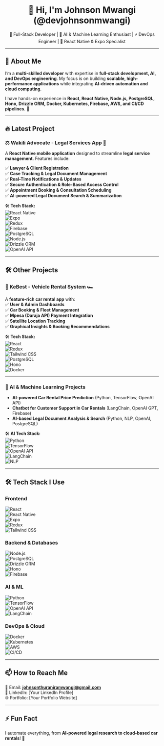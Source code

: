<h1 align="center">👋 Hi, I'm Johnson Mwangi (@devjohnsonmwangi) </h1>

<p align="center">
  🚀 Full-Stack Developer | 🤖 AI & Machine Learning Enthusiast | ⚡ DevOps Engineer | 📱 React Native & Expo Specialist
</p>

---

## 🚀 About Me  
I’m a **multi-skilled developer** with expertise in **full-stack development, AI, and DevOps engineering**. My focus is on building **scalable, high-performance applications** while integrating **AI-driven automation and cloud computing**.

I have hands-on experience in **React, React Native, Node.js, PostgreSQL, Hono, Drizzle ORM, Docker, Kubernetes, Firebase, AWS, and CI/CD pipelines**. 🚀  

---

## 🔥 Latest Project  

### ⚖️ Wakili Advocate - **Legal Services App** 📱  
A **React Native mobile application** designed to streamline **legal service management**. Features include:  

✅ **Lawyer & Client Registration**  
✅ **Case Tracking & Legal Document Management**  
✅ **Real-Time Notifications & Updates**  
✅ **Secure Authentication & Role-Based Access Control**  
✅ **Appointment Booking & Consultation Scheduling**  
✅ **AI-powered Legal Document Search & Summarization**  

🛠 **Tech Stack:**  
![React Native](https://img.shields.io/badge/React_Native-61DAFB?style=for-the-badge&logo=react&logoColor=white)  
![Expo](https://img.shields.io/badge/Expo-000020?style=for-the-badge&logo=expo&logoColor=white)  
![Redux](https://img.shields.io/badge/Redux-764ABC?style=for-the-badge&logo=redux&logoColor=white)  
![Firebase](https://img.shields.io/badge/Firebase-FFCA28?style=for-the-badge&logo=firebase&logoColor=black)  
![PostgreSQL](https://img.shields.io/badge/PostgreSQL-336791?style=for-the-badge&logo=postgresql&logoColor=white)  
![Node.js](https://img.shields.io/badge/Node.js-339933?style=for-the-badge&logo=node.js&logoColor=white)  
![Drizzle ORM](https://img.shields.io/badge/Drizzle_ORM-ff5733?style=for-the-badge&logo=database&logoColor=white)  
![OpenAI API](https://img.shields.io/badge/OpenAI_API-412991?style=for-the-badge&logo=openai&logoColor=white)  

---

## 🛠 Other Projects  

### 🚗 **KeBest - Vehicle Rental System** 🏎️  
A **feature-rich car rental app** with:  
✅ **User & Admin Dashboards**  
✅ **Car Booking & Fleet Management**  
✅ **Mpesa (Daraja API) Payment Integration**  
✅ **Satellite Location Tracking**  
✅ **Graphical Insights & Booking Recommendations**  

🛠 **Tech Stack:**  
![React](https://img.shields.io/badge/React-61DAFB?style=for-the-badge&logo=react&logoColor=white)  
![Redux](https://img.shields.io/badge/Redux-764ABC?style=for-the-badge&logo=redux&logoColor=white)  
![Tailwind CSS](https://img.shields.io/badge/Tailwind_CSS-38B2AC?style=for-the-badge&logo=tailwind-css&logoColor=white)  
![PostgreSQL](https://img.shields.io/badge/PostgreSQL-336791?style=for-the-badge&logo=postgresql&logoColor=white)  
![Hono](https://img.shields.io/badge/Hono-ff5733?style=for-the-badge&logo=javascript&logoColor=white)  
![Docker](https://img.shields.io/badge/Docker-2496ED?style=for-the-badge&logo=docker&logoColor=white)  

---

### 🤖 AI & Machine Learning Projects  

- **AI-powered Car Rental Price Prediction** (Python, TensorFlow, OpenAI API)  
- **Chatbot for Customer Support in Car Rentals** (LangChain, OpenAI GPT, Firebase)  
- **AI-based Legal Document Analysis & Search** (Python, NLP, OpenAI, PostgreSQL)  

🛠 **AI Tech Stack:**  
![Python](https://img.shields.io/badge/Python-3776AB?style=for-the-badge&logo=python&logoColor=white)  
![TensorFlow](https://img.shields.io/badge/TensorFlow-FF6F00?style=for-the-badge&logo=tensorflow&logoColor=white)  
![OpenAI API](https://img.shields.io/badge/OpenAI_API-412991?style=for-the-badge&logo=openai&logoColor=white)  
![LangChain](https://img.shields.io/badge/LangChain-ff5733?style=for-the-badge&logo=python&logoColor=white)  
![NLP](https://img.shields.io/badge/NLP-008000?style=for-the-badge&logo=scikit-learn&logoColor=white)  

---

## 🛠 **Tech Stack I Use**  

### **Frontend**  
![React](https://img.shields.io/badge/React-61DAFB?style=for-the-badge&logo=react&logoColor=white)  
![React Native](https://img.shields.io/badge/React_Native-61DAFB?style=for-the-badge&logo=react&logoColor=white)  
![Expo](https://img.shields.io/badge/Expo-000020?style=for-the-badge&logo=expo&logoColor=white)  
![Redux](https://img.shields.io/badge/Redux-764ABC?style=for-the-badge&logo=redux&logoColor=white)  
![Tailwind CSS](https://img.shields.io/badge/Tailwind_CSS-38B2AC?style=for-the-badge&logo=tailwind-css&logoColor=white)  

### **Backend & Databases**  
![Node.js](https://img.shields.io/badge/Node.js-339933?style=for-the-badge&logo=node.js&logoColor=white)  
![PostgreSQL](https://img.shields.io/badge/PostgreSQL-336791?style=for-the-badge&logo=postgresql&logoColor=white)  
![Drizzle ORM](https://img.shields.io/badge/Drizzle_ORM-ff5733?style=for-the-badge&logo=database&logoColor=white)  
![Hono](https://img.shields.io/badge/Hono-ff5733?style=for-the-badge&logo=javascript&logoColor=white)  
![Firebase](https://img.shields.io/badge/Firebase-FFCA28?style=for-the-badge&logo=firebase&logoColor=black)  

### **AI & ML**  
![Python](https://img.shields.io/badge/Python-3776AB?style=for-the-badge&logo=python&logoColor=white)  
![TensorFlow](https://img.shields.io/badge/TensorFlow-FF6F00?style=for-the-badge&logo=tensorflow&logoColor=white)  
![OpenAI API](https://img.shields.io/badge/OpenAI_API-412991?style=for-the-badge&logo=openai&logoColor=white)  
![LangChain](https://img.shields.io/badge/LangChain-ff5733?style=for-the-badge&logo=python&logoColor=white)  

### **DevOps & Cloud**  
![Docker](https://img.shields.io/badge/Docker-2496ED?style=for-the-badge&logo=docker&logoColor=white)  
![Kubernetes](https://img.shields.io/badge/Kubernetes-326CE5?style=for-the-badge&logo=kubernetes&logoColor=white)  
![AWS](https://img.shields.io/badge/AWS-232F3E?style=for-the-badge&logo=amazon-aws&logoColor=white)  
![CI/CD](https://img.shields.io/badge/CI/CD-FF0000?style=for-the-badge&logo=github-actions&logoColor=white)  

---

## 📫 **How to Reach Me**  
📧 Email: **johnsonthuraniramwangi@gmail.com**  
💼 LinkedIn: [Your LinkedIn Profile]  
🌐 Portfolio: [Your Portfolio Website]  

---

## ⚡ **Fun Fact**  
I automate everything, from **AI-powered legal research to cloud-based car rentals**! 🚀  
